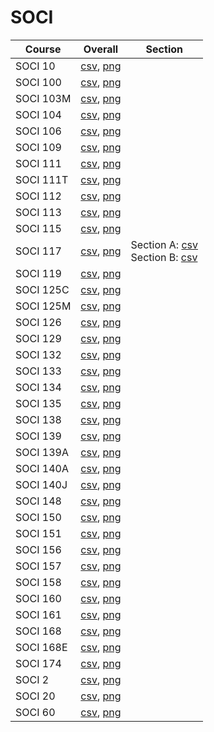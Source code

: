 # SOCI

| Course | Overall | Section |
| ------ | ------- | ------- |
| SOCI 10 | [csv](https://github.com/UCSD-Historical-Enrollment-Data/2025Spring/blob/main/overall/SOCI%2010.csv), [png](https://raw.githubusercontent.com/UCSD-Historical-Enrollment-Data/2025Spring/main/plot_overall/SOCI%2010.png) |  |
| SOCI 100 | [csv](https://github.com/UCSD-Historical-Enrollment-Data/2025Spring/blob/main/overall/SOCI%20100.csv), [png](https://raw.githubusercontent.com/UCSD-Historical-Enrollment-Data/2025Spring/main/plot_overall/SOCI%20100.png) |  |
| SOCI 103M | [csv](https://github.com/UCSD-Historical-Enrollment-Data/2025Spring/blob/main/overall/SOCI%20103M.csv), [png](https://raw.githubusercontent.com/UCSD-Historical-Enrollment-Data/2025Spring/main/plot_overall/SOCI%20103M.png) |  |
| SOCI 104 | [csv](https://github.com/UCSD-Historical-Enrollment-Data/2025Spring/blob/main/overall/SOCI%20104.csv), [png](https://raw.githubusercontent.com/UCSD-Historical-Enrollment-Data/2025Spring/main/plot_overall/SOCI%20104.png) |  |
| SOCI 106 | [csv](https://github.com/UCSD-Historical-Enrollment-Data/2025Spring/blob/main/overall/SOCI%20106.csv), [png](https://raw.githubusercontent.com/UCSD-Historical-Enrollment-Data/2025Spring/main/plot_overall/SOCI%20106.png) |  |
| SOCI 109 | [csv](https://github.com/UCSD-Historical-Enrollment-Data/2025Spring/blob/main/overall/SOCI%20109.csv), [png](https://raw.githubusercontent.com/UCSD-Historical-Enrollment-Data/2025Spring/main/plot_overall/SOCI%20109.png) |  |
| SOCI 111 | [csv](https://github.com/UCSD-Historical-Enrollment-Data/2025Spring/blob/main/overall/SOCI%20111.csv), [png](https://raw.githubusercontent.com/UCSD-Historical-Enrollment-Data/2025Spring/main/plot_overall/SOCI%20111.png) |  |
| SOCI 111T | [csv](https://github.com/UCSD-Historical-Enrollment-Data/2025Spring/blob/main/overall/SOCI%20111T.csv), [png](https://raw.githubusercontent.com/UCSD-Historical-Enrollment-Data/2025Spring/main/plot_overall/SOCI%20111T.png) |  |
| SOCI 112 | [csv](https://github.com/UCSD-Historical-Enrollment-Data/2025Spring/blob/main/overall/SOCI%20112.csv), [png](https://raw.githubusercontent.com/UCSD-Historical-Enrollment-Data/2025Spring/main/plot_overall/SOCI%20112.png) |  |
| SOCI 113 | [csv](https://github.com/UCSD-Historical-Enrollment-Data/2025Spring/blob/main/overall/SOCI%20113.csv), [png](https://raw.githubusercontent.com/UCSD-Historical-Enrollment-Data/2025Spring/main/plot_overall/SOCI%20113.png) |  |
| SOCI 115 | [csv](https://github.com/UCSD-Historical-Enrollment-Data/2025Spring/blob/main/overall/SOCI%20115.csv), [png](https://raw.githubusercontent.com/UCSD-Historical-Enrollment-Data/2025Spring/main/plot_overall/SOCI%20115.png) |  |
| SOCI 117 | [csv](https://github.com/UCSD-Historical-Enrollment-Data/2025Spring/blob/main/overall/SOCI%20117.csv), [png](https://raw.githubusercontent.com/UCSD-Historical-Enrollment-Data/2025Spring/main/plot_overall/SOCI%20117.png) | Section A: [csv](https://github.com/UCSD-Historical-Enrollment-Data/2025Spring/blob/main/section/SOCI%20117_A.csv)<br>Section B: [csv](https://github.com/UCSD-Historical-Enrollment-Data/2025Spring/blob/main/section/SOCI%20117_B.csv) |
| SOCI 119 | [csv](https://github.com/UCSD-Historical-Enrollment-Data/2025Spring/blob/main/overall/SOCI%20119.csv), [png](https://raw.githubusercontent.com/UCSD-Historical-Enrollment-Data/2025Spring/main/plot_overall/SOCI%20119.png) |  |
| SOCI 125C | [csv](https://github.com/UCSD-Historical-Enrollment-Data/2025Spring/blob/main/overall/SOCI%20125C.csv), [png](https://raw.githubusercontent.com/UCSD-Historical-Enrollment-Data/2025Spring/main/plot_overall/SOCI%20125C.png) |  |
| SOCI 125M | [csv](https://github.com/UCSD-Historical-Enrollment-Data/2025Spring/blob/main/overall/SOCI%20125M.csv), [png](https://raw.githubusercontent.com/UCSD-Historical-Enrollment-Data/2025Spring/main/plot_overall/SOCI%20125M.png) |  |
| SOCI 126 | [csv](https://github.com/UCSD-Historical-Enrollment-Data/2025Spring/blob/main/overall/SOCI%20126.csv), [png](https://raw.githubusercontent.com/UCSD-Historical-Enrollment-Data/2025Spring/main/plot_overall/SOCI%20126.png) |  |
| SOCI 129 | [csv](https://github.com/UCSD-Historical-Enrollment-Data/2025Spring/blob/main/overall/SOCI%20129.csv), [png](https://raw.githubusercontent.com/UCSD-Historical-Enrollment-Data/2025Spring/main/plot_overall/SOCI%20129.png) |  |
| SOCI 132 | [csv](https://github.com/UCSD-Historical-Enrollment-Data/2025Spring/blob/main/overall/SOCI%20132.csv), [png](https://raw.githubusercontent.com/UCSD-Historical-Enrollment-Data/2025Spring/main/plot_overall/SOCI%20132.png) |  |
| SOCI 133 | [csv](https://github.com/UCSD-Historical-Enrollment-Data/2025Spring/blob/main/overall/SOCI%20133.csv), [png](https://raw.githubusercontent.com/UCSD-Historical-Enrollment-Data/2025Spring/main/plot_overall/SOCI%20133.png) |  |
| SOCI 134 | [csv](https://github.com/UCSD-Historical-Enrollment-Data/2025Spring/blob/main/overall/SOCI%20134.csv), [png](https://raw.githubusercontent.com/UCSD-Historical-Enrollment-Data/2025Spring/main/plot_overall/SOCI%20134.png) |  |
| SOCI 135 | [csv](https://github.com/UCSD-Historical-Enrollment-Data/2025Spring/blob/main/overall/SOCI%20135.csv), [png](https://raw.githubusercontent.com/UCSD-Historical-Enrollment-Data/2025Spring/main/plot_overall/SOCI%20135.png) |  |
| SOCI 138 | [csv](https://github.com/UCSD-Historical-Enrollment-Data/2025Spring/blob/main/overall/SOCI%20138.csv), [png](https://raw.githubusercontent.com/UCSD-Historical-Enrollment-Data/2025Spring/main/plot_overall/SOCI%20138.png) |  |
| SOCI 139 | [csv](https://github.com/UCSD-Historical-Enrollment-Data/2025Spring/blob/main/overall/SOCI%20139.csv), [png](https://raw.githubusercontent.com/UCSD-Historical-Enrollment-Data/2025Spring/main/plot_overall/SOCI%20139.png) |  |
| SOCI 139A | [csv](https://github.com/UCSD-Historical-Enrollment-Data/2025Spring/blob/main/overall/SOCI%20139A.csv), [png](https://raw.githubusercontent.com/UCSD-Historical-Enrollment-Data/2025Spring/main/plot_overall/SOCI%20139A.png) |  |
| SOCI 140A | [csv](https://github.com/UCSD-Historical-Enrollment-Data/2025Spring/blob/main/overall/SOCI%20140A.csv), [png](https://raw.githubusercontent.com/UCSD-Historical-Enrollment-Data/2025Spring/main/plot_overall/SOCI%20140A.png) |  |
| SOCI 140J | [csv](https://github.com/UCSD-Historical-Enrollment-Data/2025Spring/blob/main/overall/SOCI%20140J.csv), [png](https://raw.githubusercontent.com/UCSD-Historical-Enrollment-Data/2025Spring/main/plot_overall/SOCI%20140J.png) |  |
| SOCI 148 | [csv](https://github.com/UCSD-Historical-Enrollment-Data/2025Spring/blob/main/overall/SOCI%20148.csv), [png](https://raw.githubusercontent.com/UCSD-Historical-Enrollment-Data/2025Spring/main/plot_overall/SOCI%20148.png) |  |
| SOCI 150 | [csv](https://github.com/UCSD-Historical-Enrollment-Data/2025Spring/blob/main/overall/SOCI%20150.csv), [png](https://raw.githubusercontent.com/UCSD-Historical-Enrollment-Data/2025Spring/main/plot_overall/SOCI%20150.png) |  |
| SOCI 151 | [csv](https://github.com/UCSD-Historical-Enrollment-Data/2025Spring/blob/main/overall/SOCI%20151.csv), [png](https://raw.githubusercontent.com/UCSD-Historical-Enrollment-Data/2025Spring/main/plot_overall/SOCI%20151.png) |  |
| SOCI 156 | [csv](https://github.com/UCSD-Historical-Enrollment-Data/2025Spring/blob/main/overall/SOCI%20156.csv), [png](https://raw.githubusercontent.com/UCSD-Historical-Enrollment-Data/2025Spring/main/plot_overall/SOCI%20156.png) |  |
| SOCI 157 | [csv](https://github.com/UCSD-Historical-Enrollment-Data/2025Spring/blob/main/overall/SOCI%20157.csv), [png](https://raw.githubusercontent.com/UCSD-Historical-Enrollment-Data/2025Spring/main/plot_overall/SOCI%20157.png) |  |
| SOCI 158 | [csv](https://github.com/UCSD-Historical-Enrollment-Data/2025Spring/blob/main/overall/SOCI%20158.csv), [png](https://raw.githubusercontent.com/UCSD-Historical-Enrollment-Data/2025Spring/main/plot_overall/SOCI%20158.png) |  |
| SOCI 160 | [csv](https://github.com/UCSD-Historical-Enrollment-Data/2025Spring/blob/main/overall/SOCI%20160.csv), [png](https://raw.githubusercontent.com/UCSD-Historical-Enrollment-Data/2025Spring/main/plot_overall/SOCI%20160.png) |  |
| SOCI 161 | [csv](https://github.com/UCSD-Historical-Enrollment-Data/2025Spring/blob/main/overall/SOCI%20161.csv), [png](https://raw.githubusercontent.com/UCSD-Historical-Enrollment-Data/2025Spring/main/plot_overall/SOCI%20161.png) |  |
| SOCI 168 | [csv](https://github.com/UCSD-Historical-Enrollment-Data/2025Spring/blob/main/overall/SOCI%20168.csv), [png](https://raw.githubusercontent.com/UCSD-Historical-Enrollment-Data/2025Spring/main/plot_overall/SOCI%20168.png) |  |
| SOCI 168E | [csv](https://github.com/UCSD-Historical-Enrollment-Data/2025Spring/blob/main/overall/SOCI%20168E.csv), [png](https://raw.githubusercontent.com/UCSD-Historical-Enrollment-Data/2025Spring/main/plot_overall/SOCI%20168E.png) |  |
| SOCI 174 | [csv](https://github.com/UCSD-Historical-Enrollment-Data/2025Spring/blob/main/overall/SOCI%20174.csv), [png](https://raw.githubusercontent.com/UCSD-Historical-Enrollment-Data/2025Spring/main/plot_overall/SOCI%20174.png) |  |
| SOCI 2 | [csv](https://github.com/UCSD-Historical-Enrollment-Data/2025Spring/blob/main/overall/SOCI%202.csv), [png](https://raw.githubusercontent.com/UCSD-Historical-Enrollment-Data/2025Spring/main/plot_overall/SOCI%202.png) |  |
| SOCI 20 | [csv](https://github.com/UCSD-Historical-Enrollment-Data/2025Spring/blob/main/overall/SOCI%2020.csv), [png](https://raw.githubusercontent.com/UCSD-Historical-Enrollment-Data/2025Spring/main/plot_overall/SOCI%2020.png) |  |
| SOCI 60 | [csv](https://github.com/UCSD-Historical-Enrollment-Data/2025Spring/blob/main/overall/SOCI%2060.csv), [png](https://raw.githubusercontent.com/UCSD-Historical-Enrollment-Data/2025Spring/main/plot_overall/SOCI%2060.png) |  |
